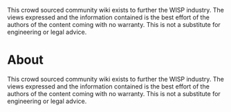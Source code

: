<!-- TITLE: Home -->
<!-- SUBTITLE: A quick summary of Home -->
<style>
div.towerBkg {
    background-image: url("/uploads/pexels-photo-270286-2048-x-1367.jpeg");
}
</style>
<div class="towerBKG">
<p>This crowd sourced community wiki exists to further the WISP industry.  The views expressed and the information contained is the best effort of the authors of the content coming with no warranty.  This is not a substitute for engineering or legal advice.</p>
</div>

# About
This crowd sourced community wiki exists to further the WISP industry.  The views expressed and the information contained is the best effort of the authors of the content coming with no warranty.  This is not a substitute for engineering or legal advice.
